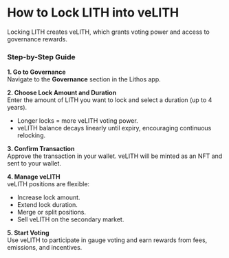 # How to Lock LITH into veLITH

Locking LITH creates veLITH, which grants voting power and access to governance rewards.

### Step-by-Step Guide

**1. Go to Governance**\
Navigate to the **Governance** section in the Lithos app.

**2. Choose Lock Amount and Duration**\
Enter the amount of LITH you want to lock and select a duration (up to 4 years).

* Longer locks = more veLITH voting power.
* veLITH balance decays linearly until expiry, encouraging continuous relocking.

**3. Confirm Transaction**\
Approve the transaction in your wallet. veLITH will be minted as an NFT and sent to your wallet.

**4. Manage veLITH**\
veLITH positions are flexible:

* Increase lock amount.
* Extend lock duration.
* Merge or split positions.
* Sell veLITH on the secondary market.

**5. Start Voting**\
Use veLITH to participate in gauge voting and earn rewards from fees, emissions, and incentives.
